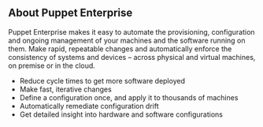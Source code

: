 ## About Puppet Enterprise

Puppet Enterprise makes it easy to automate the provisioning, configuration and ongoing management of your machines and the software running on them. Make rapid, repeatable changes and automatically enforce the consistency of systems and devices – across physical and virtual machines, on premise or in the cloud.

* Reduce cycle times to get more software deployed
* Make fast, iterative changes
* Define a configuration once, and apply it to thousands of machines
* Automatically remediate configuration drift
* Get detailed insight into hardware and software configurations
